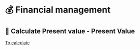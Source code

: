 # :moneybag: Financial management

## :money_with_wings: Calculate Present value - Present Value

[To calculate](./Calculator.ipynb)


